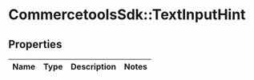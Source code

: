 # CommercetoolsSdk::TextInputHint

## Properties
Name | Type | Description | Notes
------------ | ------------- | ------------- | -------------

